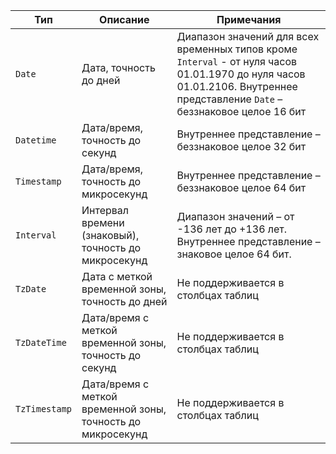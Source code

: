 Тип | Описание | Примечания
----- | ----- | -----
`Date` | Дата, точность до дней | Диапазон значений для всех временных типов кроме `Interval` - от нуля часов 01.01.1970 до нуля часов 01.01.2106. Внутреннее представление `Date` – беззнаковое целое 16 бит  | 
`Datetime` | Дата/время, точность до секунд | Внутреннее представление – беззнаковое целое 32 бит |
`Timestamp` | Дата/время, точность до микросекунд | Внутреннее представление – беззнаковое целое 64 бит |
`Interval` | Интервал времени (знаковый), точность до микросекунд | Диапазон значений – от -136 лет до +136 лет. Внутреннее представление – знаковое целое 64 бит. 
`TzDate` | Дата с меткой временной зоны, точность до дней | Не поддерживается в столбцах таблиц
`TzDateTime` | Дата/время с меткой временной зоны, точность до секунд | Не поддерживается в столбцах таблиц
`TzTimestamp` | Дата/время с меткой временной зоны, точность до микросекунд | Не поддерживается в столбцах таблиц